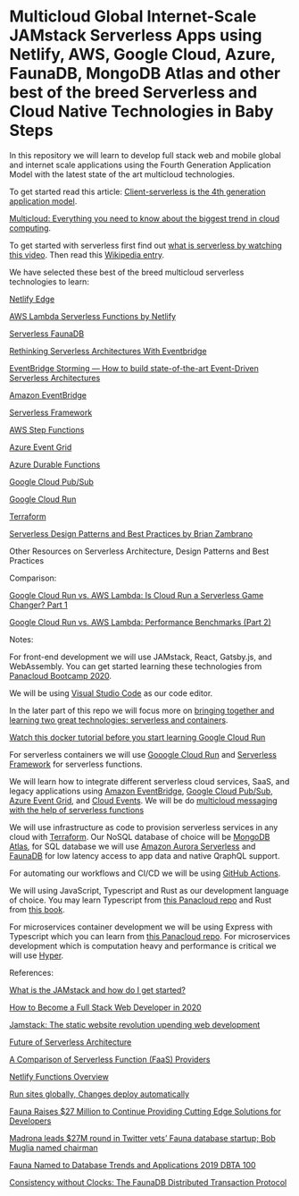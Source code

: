 # Multicloud Global Internet-Scale JAMstack Serverless Apps using Netlify, AWS, Google Cloud, Azure, FaunaDB, MongoDB Atlas and other best of the breed Serverless and Cloud Native Technologies in Baby Steps

In this repository we will learn to develop full stack web and mobile global and internet scale applications using the Fourth Generation Application Model with the latest state of the art multicloud technologies. 

To get started read this article: [Client-serverless is the 4th generation application model](https://www.infoworld.com/article/3564264/client-serverless-is-the-4th-generation-application-model.html).


[Multicloud: Everything you need to know about the biggest trend in cloud computing](https://www.zdnet.com/article/multicloud-everything-you-need-to-know-about-the-biggest-trend-in-cloud-computing/).

To get started with serverless first find out [what is serverless by watching this video](https://www.youtube.com/watch?v=MkD53Uuz4Rk). Then read this [Wikipedia entry](https://en.wikipedia.org/wiki/Serverless_computing). 

We have selected these best of the breed multicloud serverless technologies to learn:

[Netlify Edge](https://www.netlify.com/products/edge/)

[AWS Lambda Serverless Functions by Netlify](https://www.netlify.com/products/functions/)

[Serverless FaunaDB](https://fauna.com/)

[Rethinking Serverless Architectures With Eventbridge](https://blog.thundra.io/rethinking-serverless-architectures-with-eventbridge)

[EventBridge Storming — How to build state-of-the-art Event-Driven Serverless Architectures](https://medium.com/serverless-transformation/eventbridge-storming-how-to-build-state-of-the-art-event-driven-serverless-architectures-e07270d4dee)

[Amazon EventBridge](https://aws.amazon.com/eventbridge/)

[Serverless Framework](https://www.serverless.com/)

[AWS Step Functions](https://aws.amazon.com/step-functions/)

[Azure Event Grid](https://azure.microsoft.com/en-us/services/event-grid/)

[Azure Durable Functions](https://docs.microsoft.com/en-us/azure/azure-functions/durable/durable-functions-overview?tabs=csharp)

[Google Cloud Pub/Sub](https://cloud.google.com/pubsub)

[Google Cloud Run](https://cloud.google.com/run)

[Terraform](https://www.terraform.io/)

[Serverless Design Patterns and Best Practices by Brian Zambrano](https://www.amazon.com/Serverless-Design-Patterns-Best-Practices/dp/178862064X/ref=sr_1_1)

Other Resources on Serverless Architecture, Design Patterns and Best Practices 

Comparison:

[Google Cloud Run vs. AWS Lambda: Is Cloud Run a Serverless Game Changer? Part 1](https://iamondemand.com/blog/google-cloud-run-vs-aws-lambda-is-cloud-run-a-serverless-game-changer-part-1/)

[Google Cloud Run vs. AWS Lambda: Performance Benchmarks (Part 2)](https://iamondemand.com/blog/google-cloud-run-vs-aws-lambda-performance-benchmarks-part-2/)


Notes:

For front-end development we will use JAMstack, React, Gatsby.js, and WebAssembly. You can get started learning these technologies from [Panacloud Bootcamp 2020](https://panacloud.github.io/bootcamp-2020/).

We will be using [Visual Studio Code](https://code.visualstudio.com/) as our code editor.

In the later part of this repo we will focus more on [bringing together and learning two great technologies: serverless and containers](https://techcrunch.com/2019/05/23/serverless-and-containers-two-great-technologies-that-work-great-together/).

[Watch this docker tutorial before you start learning Google Cloud Run](https://www.youtube.com/watch?v=fqMOX6JJhGo)

For serverless containers we will use [Gooogle Cloud Run](https://cloud.google.com/run) and [Serverless Framework](https://www.serverless.com/) for serverless functions.


We will learn how to integrate different serverless cloud services, SaaS, and legacy applications using [Amazon EventBridge](https://aws.amazon.com/eventbridge/), [Google Cloud Pub/Sub](https://cloud.google.com/pubsub), [Azure Event Grid](https://azure.microsoft.com/en-us/services/event-grid/), and [Cloud Events](https://cloudevents.io/). We will be do [multicloud messaging with the help of serverless functions](https://www.youtube.com/watch?v=GY0cHfDhpF4)

We will use infrastructure as code to provision serverless services in any cloud with [Terraform](https://www.terraform.io/). Our NoSQL database of choice will be [MongoDB Atlas](https://www.mongodb.com/cloud/atlas), for SQL database we will use [Amazon Aurora Serverless](https://aws.amazon.com/rds/aurora/serverless/) and [FaunaDB](https://fauna.com/) for low latency access to app data and native QraphQL support.


For automating our workflows and CI/CD we will be using [GitHub Actions](https://github.com/features/actions).

We will using JavaScript, Typescript and Rust as our development language of choice. You may learn Typescript from [this Panacloud repo](https://github.com/panacloud/learn-typescript) and Rust from [this book](https://doc.rust-lang.org/book/).

For microservices container development we will be using Express with Typescript which you can learn from [this Panacloud repo](https://github.com/panacloud/learn-typed-express). For microservices development which is computation heavy and performance is critical we will use [Hyper](https://github.com/hyperium/hyper).



References:

[What is the JAMstack and how do I get started?](https://www.freecodecamp.org/news/what-is-the-jamstack-and-how-do-i-host-my-website-on-it/)

[How to Become a Full Stack Web Developer in 2020](https://www.freecodecamp.org/news/how-to-become-a-full-stack-web-developer-in-2020/)

[Jamstack: The static website revolution upending web development](https://www.infoworld.com/article/3563829/jamstack-the-static-website-revolution-upending-web-development.html)

[Future of Serverless Architecture](https://www.infoq.com/news/2020/07/future-serverless-architecture/)

[A Comparison of Serverless Function (FaaS) Providers](https://fauna.com/blog/comparison-faas-providers)

[Netlify Functions Overview](https://docs.netlify.com/functions/overview/#manage-your-serverless-functions)

[Run sites globally, Changes deploy automatically](https://www.netlify.com/products/)

[Fauna Raises $27 Million to Continue Providing Cutting Edge Solutions for Developers](https://www.dbta.com/Editorial/News-Flashes/Fauna-Raises-27-Million-to-Continue-Providing-Cutting-Edge-Solutions-for-Developers-141679.aspx)

[Madrona leads $27M round in Twitter vets’ Fauna database startup; Bob Muglia named chairman](https://www.geekwire.com/2020/madrona-leads-27m-round-twitter-vets-fauna-database-startup-bob-muglia-named-chairman/)

[Fauna Named to Database Trends and Applications 2019 DBTA 100](https://www.businesswire.com/news/home/20190612005222/en/Fauna-Named-Database-Trends-Applications-2019-DBTA/)

[Consistency without Clocks: The FaunaDB Distributed Transaction Protocol](https://fauna.com/blog/consistency-without-clocks-faunadb-transaction-protocol)



